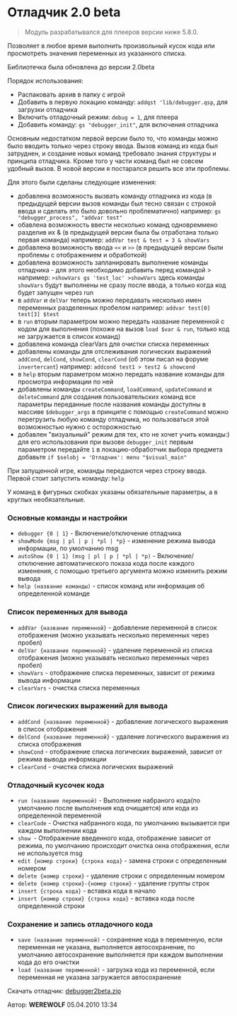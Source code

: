 # Отладчик 2.0 beta
<!-- [:informarch_debugger20] -->

> Модуль разрабатывался для плееров версии ниже 5.8.0.

Позволяет в любое время выполнить произвольный кусок кода или просмотреть значения переменных из указанного списка.

Библиотечка была обновлена до версии 2.0beta

Порядок использования:

* Распаковать архив в папку с игрой
* Добавить в первую локацию команду: `addqst 'lib/debugger.qsp`, для загрузки отладчика
* Включить отладочный режим: `debug = 1`, для плеера
* Добавить команду: `gs "debugger_init"`, для включения отладчика

Основным недостатком первой версии было то, что команды можно было вводить только через строку ввода. Вызов команд из кода был затруднен, и создание новых команд требовало знания структуры и принципа отладчика. Кроме того у части команд был не совсем удобный вызов. В новой версии я постарался решить все эти проблемы.

Для этого были сделаны следующие изменения:

* добавлена возможность вызвать команду отладчика из кода (в предыдущей версии вызов команды был тесно связан с строкой ввода и сделать это было довольно проблематично)
например: `gs "debugger_process", "addvar test"`
* обавлена возможность ввести несколько команд одновреммено разделив их & (в предыдущей версии была бы отработана только первая команда)
например: `addVar test & test = 3 & showVars`
* добавлена возможность ввода `<<` и `>>` (в предыдущей версии были проблемы с отображением и обработкой)
* добавлена возможность запланировать выполнение команды отладчика - для этого необходимо добавить перед командой >
например: `>showVars gs 'test_loc' >showVars`
здесь команды `showVars` будут выполнены не сразу после ввода, а только когда код будет запущен через run
* в `addVar` и `delVar` теперь можно передавать несколько имен переменных разделенных пробелом
например: `addvar test[0] test[3] $test`
* в `run` вторым параметром можно передать название переменной с кодом для выполнения (похоже на вызов `load $var & run`, только код не загружается в список команд)
* добавлена команда clearVars для очистки списка переменных
* добавлены команды для отслеживания логических выражений `addCond`, `delCond`, `showCond`, `clearCond` (об этом писал на форуме `invertercant`)
например: `addcond test1 > test2 & showcond`
* в `help` вторым параметром можно передать название команды для просмотра информации по ней
* добавлены команды `createCommand`, `loadCommand`, `updateCommand` и `deleteCommand` для создания пользовательских команд
все параметры переданные после названия команды доступны в массиве `$debugger_args`
в принципе с помощью `createCommand` можно перегрузить любую команду отладчика, но пользоваться этой возможностью нужно с осторожностью
* добавлен "визуальный" режим для тех, кто не хочет учить команды:)
для его использования при вызове `debugger_init` первым параметром передайте `1` в локацию-обработчик выбора предмета добавьте
`if $selobj = 'Отладчик': menu "$visual_main"`

При запущенной игре, команды передаются через строку ввода. Первой стоит запустить команду: `help`

У команд в фигурных скобках указаны обязательные параметры, а в круглых необязательные.

### Основные команды и настройки

* `debugger {0 | 1}` - Включение/отключение отладчика
* `showMode {msg | pl | p | *pl | *p}` - изменение режима вывода информации, по умолчанию msg
* `autoShow {0 | 1} (msg | pl | p | *pl | *p)` - Включение/отключение автоматического показа кода после каждого изменения, с помощью третьего аргумента можно изменить режим вывода
* `help (название команды)` - список команд или информация об определенной команде

### Список переменных для вывода

* `addVar {название переменной}` - добавление переменной в список отображения (можно указывать несколько переменных через пробел)
* `delVar {название переменной}` - удаление переменной из списка отображения (можно указывать несколько переменных через пробел)
* `showVars` - отображение списка переменных, зависит от режима вывода информации
* `clearVars` - очистка списка переменных

### Список логических выражений для вывода

* `addCond {название переменной}` - добавление логического выражения в список отображения
* `delCond {название переменной}` - удаление логического выражения из списка отображения
* `showCond` - отображение списка логических выражений, зависит от режима вывода информации
* `clearCond` - очистка списка логических выражений

### Отладочный кусочек кода

* `run (название переменной)` - Выполнение набраного кода(по умолчанию после выполнения код очищается) или кода из определенной переменной
* `clearCode` - Очистка набранного кода, по умолчанию вызывается при каждом выполнении кода
* `show `- Отображение введенного кода, отображение зависит от режима, по умолчанию происходит очистка окна отображения, если не используется msg
* `edit {номер строки} {строка кода}` - замена строки с определенным номером
* `delete {номер строки}` - удаление строки с определенным номером
* `delete {номер строки}-{номер строки}` - удаление группы строк
* `insert {строка кода}` - вставка кода в начало
* `insert {номер строки} {строка кода}` - вставка кода после определенной строки

### Сохранение и запись отладочного кода

* `save (название переменной)` - сохранение кода в переменную, если переменная не указана, выполняется автосохранение, по умолчанию автосохранение выполняется при каждом выполнении кода до его очистки
* `load (название переменной)` - загрузка кода из переменной, если переменная не указана загружается автосохранение

Скачать отладчик: [debugger2beta.zip](https://qsp.org/attachments/debugger2beta.zip)

Автор: **WEREWOLF**
05.04.2010 13:34